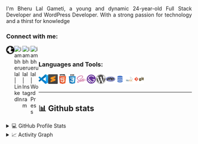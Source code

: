 <p align="justify"> 
I'm Bheru Lal Gameti, a young and dynamic 24-year-old Full Stack Developer and WordPress Developer. With a strong passion for technology and a thirst for knowledge
</p>
  

### Connect with me:
[<img align="left" alt="iambherulal" width="22px" src="https://raw.githubusercontent.com/iconic/open-iconic/master/svg/globe.svg" />][website]

[<img align="left" alt="iambherulal | LinkedIn" width="22px" src="https://cdn.jsdelivr.net/npm/simple-icons@v3/icons/linkedin.svg" />][linkedin]

[<img align="left" alt="iambherulal | Instagram" width="22px" src="https://cdn.jsdelivr.net/npm/simple-icons@v3/icons/instagram.svg" />][instagram]

[<img align="left" alt="iambherulal | WordPress" width="22px" src="https://cdn.jsdelivr.net/npm/simple-icons@v3/icons/wordpress.svg" />][wordpress]

  
  <br />

  
### Languages and Tools:

  <img align="left" alt="Visual Studio Code" width="26px" src="https://raw.githubusercontent.com/github/explore/80688e429a7d4ef2fca1e82350fe8e3517d3494d/topics/visual-studio-code/visual-studio-code.png" />
<img align="left" alt="Sublime" width="26px" src="https://raw.githubusercontent.com/github/explore/80688e429a7d4ef2fca1e82350fe8e3517d3494d/topics/sublime-text/sublime-text.png" />
  
<img align="left" alt="HTML5" width="26px" src="https://raw.githubusercontent.com/github/explore/80688e429a7d4ef2fca1e82350fe8e3517d3494d/topics/html/html.png" />

<img align="left" alt="CSS3" width="26px" src="https://raw.githubusercontent.com/github/explore/80688e429a7d4ef2fca1e82350fe8e3517d3494d/topics/css/css.png" />

<img align="left" alt="Sass" width="26px" src="https://raw.githubusercontent.com/github/explore/80688e429a7d4ef2fca1e82350fe8e3517d3494d/topics/sass/sass.png" />

<img align="left" alt="Gatsby" width="26px" src="https://raw.githubusercontent.com/github/explore/e94815998e4e0713912fed477a1f346ec04c3da2/topics/gatsby/gatsby.png" />

<img align="left" alt="wordpress" width="26px" src="https://raw.githubusercontent.com/github/explore/80688e429a7d4ef2fca1e82350fe8e3517d3494d/topics/wordpress/wordpress.png" />

<img align="left" alt="PHP" width="26px" src="https://raw.githubusercontent.com/github/explore/ccc16358ac4530c6a69b1b80c7223cd2744dea83/topics/php/php.png" />

<img align="left" alt="SQL" width="26px" src="https://raw.githubusercontent.com/github/explore/80688e429a7d4ef2fca1e82350fe8e3517d3494d/topics/sql/sql.png" />

<img align="left" alt="MySQL" width="26px" src="https://raw.githubusercontent.com/github/explore/80688e429a7d4ef2fca1e82350fe8e3517d3494d/topics/mysql/mysql.png" />

<img align="left" alt="Git" width="26px" src="https://raw.githubusercontent.com/github/explore/80688e429a7d4ef2fca1e82350fe8e3517d3494d/topics/git/git.png" />
<br />

<br />

---

## 📊 Github stats

<details> 
  <summary>💻 GitHub Profile Stats</summary>
  <br/>
    <a href="#"><img alt="iambherulal's Github Stats" src="https://github-readme-stats.vercel.app/api/?username=iambherulal&show_icons=true&count_private=true&theme=default&hide_border=true&bg_color=fff&title_color=239fc8&icon_color=239fc8" height="192px"/></a>
  <a href="#"><img alt="iambherulal's Top Languages" src="https://github-readme-stats.vercel.app/api/top-langs/?username=iambherulal&langs_count=8&layout=compact&theme=default&hide_border=true&bg_color=fff&title_color=000&icon_color=000&hide=Jupyter%20Notebook" height="192px"/></a>
  <br/>
</details>

<details>
  <summary>📈 Activity Graph</summary>
  <br/>
<a href="#"><img alt="iambherulal's Activity Graph" src="https://activity-graph.herokuapp.com/graph/?username=iambherulal&bg_color=fff&color=000&line=239fc8&point=000&hide_border=true" /></a>
</details>

[website]: https://iambherulal.github.io
[instagram]: https://www.instagram.com/iambherulal/
[linkedin]: https://www.linkedin.com/in/iambherulal/
[wordpress]: https://profiles.wordpress.org/iambherulal
